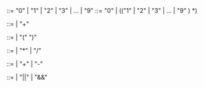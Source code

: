 <Number> ::= "0" | "1" | "2" | "3" | ... | "9"
<DecimalNumber> ::= "0" | (("1" | "2" | "3" | ... | "9" ) <Number>*)

<Expression>::= <DecimalNumber> | <Expression> "+" <DecimalNumber>

<PrimaryExpression>::= <DecimalNumber> | "(" <LogicalExpression> ")"

<MultiplicativeExpression>::= <DecimalNumber> |
  <MultiplicativeExpression> "*" <DecimalNumber> |
  <MultiplicativeExpression> "/" <DecimalNumber>

<AdditiveExpression>::= <MultiplicativeExpression> |
  <AdditiveExpression> "+" <MultiplicativeExpression> |
  <AdditiveExpression> "-" <MultiplicativeExpression>


<LogicalExpression>::= <AdditiveExpression> |
  <LogicalExpression> "||" <AdditiveExpression> |
  <LogicalExpression> "&&" <AdditiveExpression>
